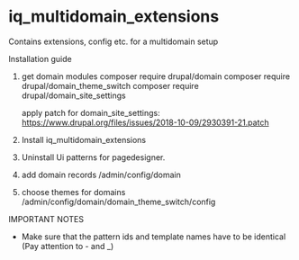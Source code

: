 
# iq_multidomain_extensions

Contains extensions, config etc. for a multidomain setup

Installation guide

1. get domain modules
composer require drupal/domain
composer require drupal/domain_theme_switch
composer require drupal/domain_site_settings

	apply patch for domain_site_settings:
	https://www.drupal.org/files/issues/2018-10-09/2930391-21.patch


2. Install iq_multidomain_extensions

3. Uninstall Ui patterns for pagedesigner.

4. add domain records
/admin/config/domain

5. choose themes for domains
/admin/config/domain/domain_theme_switch/config

IMPORTANT NOTES
- Make sure that the pattern ids and template names have to be identical (Pay attention to - and _)
